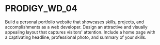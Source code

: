 # PRODIGY_WD_04
Build a personal portfolio website that showcases skills, projects, and accomplishments as a web developer. Design an attractive and visually appealing layout that captures visitors' attention. Include a home page with a captivating headline, professional photo, and summary of your skills.
